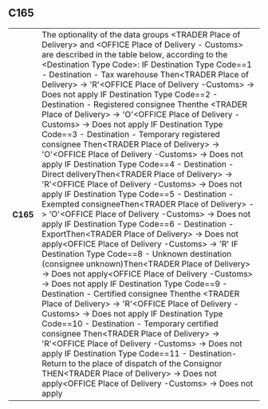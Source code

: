 ## C165
<table>
 <tr>
  <th>
   C165
  </th>
  <td>
   The optionality of the data groups &lt;TRADER Place of Delivery&gt; and &lt;OFFICE Place of Delivery - Customs&gt; are described in the table below, according to the &lt;Destination Type Code&gt;:  IF Destination Type Code==1 - Destination - Tax warehouse                             Then&lt;TRADER Place of Delivery&gt; -&gt; 'R'&lt;OFFICE Place of Delivery -Customs&gt; -&gt; Does not apply IF Destination Type Code==2 - Destination - Registered consignee                    Thenthe &lt;TRADER Place of Delivery&gt; -&gt; 'O'&lt;OFFICE Place of Delivery -Customs&gt; -&gt; Does not apply IF Destination Type Code==3 - Destination - Temporary registered consignee     Then&lt;TRADER Place of Delivery&gt; -&gt; 'O'&lt;OFFICE Place of Delivery -Customs&gt; -&gt; Does not apply IF Destination Type Code==4 - Destination - Direct deliveryThen&lt;TRADER Place of Delivery&gt; -&gt; 'R'&lt;OFFICE Place of Delivery -Customs&gt; -&gt; Does not apply IF Destination Type Code==5 - Destination - Exempted consigneeThen&lt;TRADER Place of Delivery&gt; -&gt; 'O'&lt;OFFICE Place of Delivery -Customs&gt; -&gt; Does not apply IF Destination Type Code==6 - Destination - ExportThen&lt;TRADER Place of Delivery&gt; -&gt; Does not apply&lt;OFFICE Place of Delivery -Customs&gt; -&gt; 'R' IF Destination Type Code==8 - Unknown destination (consignee unknown)Then&lt;TRADER Place of Delivery&gt; -&gt; Does not apply&lt;OFFICE Place of Delivery -Customs&gt; -&gt; Does not apply IF Destination Type Code==9 - Destination - Certified consignee                    Thenthe &lt;TRADER Place of Delivery&gt; -&gt; 'R'&lt;OFFICE Place of Delivery -Customs&gt; -&gt; Does not apply IF Destination Type Code==10 - Destination - Temporary certified consignee     Then&lt;TRADER Place of Delivery&gt; -&gt; 'R'&lt;OFFICE Place of Delivery -Customs&gt; -&gt; Does not apply IF Destination Type Code==11 - Destination-Return to the place of dispatch of the Consignor THEN&lt;TRADER Place of Delivery&gt; -&gt; Does not apply&lt;OFFICE Place of Delivery -Customs&gt; -&gt; Does not apply
  </td>
 </tr>
</table>
